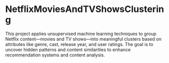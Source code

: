 # NetflixMoviesAndTVShowsClustering
This project applies unsupervised machine learning techniques to group Netflix content—movies and TV shows—into meaningful clusters based on attributes like genre, cast, release year, and user ratings. The goal is to uncover hidden patterns and content similarities to enhance recommendation systems and content analysis.
